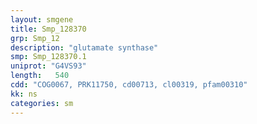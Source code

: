 ```yaml
---
layout: smgene
title: Smp_128370
grp: Smp_12
description: "glutamate synthase"
smp: Smp_128370.1
uniprot: "G4VS93"
length:   540
cdd: "COG0067, PRK11750, cd00713, cl00319, pfam00310"
kk: ns
categories: sm
---
```

